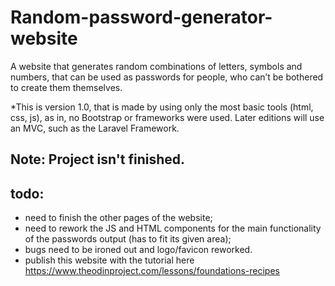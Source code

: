 # Random-password-generator-website
A website that generates random combinations of letters, symbols and numbers, that can be used as passwords for people, who can’t be bothered to create them themselves.

*This is version 1.0, that is made by using only the most basic tools (html, css, js), as in, no Bootstrap or frameworks were used. Later editions will use an MVC, such as the Laravel Framework.

## Note: Project isn't finished.

## todo:
- need to finish the other pages of the website;
- need to rework the JS and HTML components for the main functionality of the passwords output (has to fit its given area);
- bugs need to be ironed out and logo/favicon reworked.
- publish this website with the tutorial here https://www.theodinproject.com/lessons/foundations-recipes
